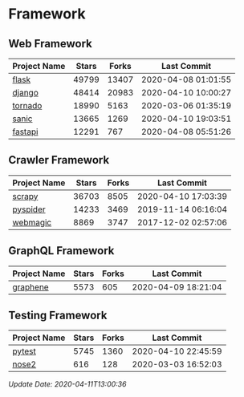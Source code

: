 # Framework

## Web Framework

| Project Name | Stars | Forks | Last Commit |
| ------------ | ----- | ----- | ----------- |
| [flask](https://github.com/pallets/flask) | 49799 | 13407 | 2020-04-08 01:01:55 |
| [django](https://github.com/django/django) | 48414 | 20983 | 2020-04-10 10:00:27 |
| [tornado](https://github.com/tornadoweb/tornado) | 18990 | 5163 | 2020-03-06 01:35:19 |
| [sanic](https://github.com/huge-success/sanic) | 13665 | 1269 | 2020-04-10 19:03:51 |
| [fastapi](https://github.com/tiangolo/fastapi) | 12291 | 767 | 2020-04-08 05:51:26 |

## Crawler Framework

| Project Name | Stars | Forks | Last Commit |
| ------------ | ----- | ----- | ----------- |
| [scrapy](https://github.com/scrapy/scrapy) | 36703 | 8505 | 2020-04-10 17:03:39 |
| [pyspider](https://github.com/binux/pyspider) | 14233 | 3469 | 2019-11-14 06:16:04 |
| [webmagic](https://github.com/code4craft/webmagic) | 8869 | 3747 | 2017-12-02 02:57:06 |

## GraphQL Framework

| Project Name | Stars | Forks | Last Commit |
| ------------ | ----- | ----- | ----------- |
| [graphene](https://github.com/graphql-python/graphene) | 5573 | 605 | 2020-04-09 18:21:04 |

## Testing Framework

| Project Name | Stars | Forks | Last Commit |
| ------------ | ----- | ----- | ----------- |
| [pytest](https://github.com/pytest-dev/pytest) | 5745 | 1360 | 2020-04-10 22:45:59 |
| [nose2](https://github.com/nose-devs/nose2) | 616 | 128 | 2020-03-03 16:52:03 |

*Update Date: 2020-04-11T13:00:36*
